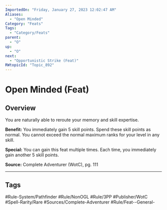 ```yaml
---
ImportedOn: "Friday, January 27, 2023 12:02:47 AM"
Aliases:
  - "Open Minded"
Category: "Feats"
Tags:
  - "Category/Feats"
parent:
  - "O"
up:
  - "O"
next:
  - "Opportunistic Strike (Feat)"
RWtopicId: "Topic_892"
---
```

# Open Minded (Feat)
## Overview
You are naturally able to reroute your memory and skill expertise.

**Benefit:** You immediately gain 5 skill points. Spend these skill points as normal. You cannot exceed the normal maximum ranks for your level in any skill.

**Special:** You can gain this feat multiple times. Each time, you immediately gain another  5 skill points.

**Source:** Complete Adventurer (WotC), pg. 111


---
## Tags
#Rule-System/Pathfinder #Rule/NonOGL #Rule/3PP #Publisher/WotC #Spell-Rarity/Rare #Sources/Complete-Adventurer #Rule/Feat--General-

